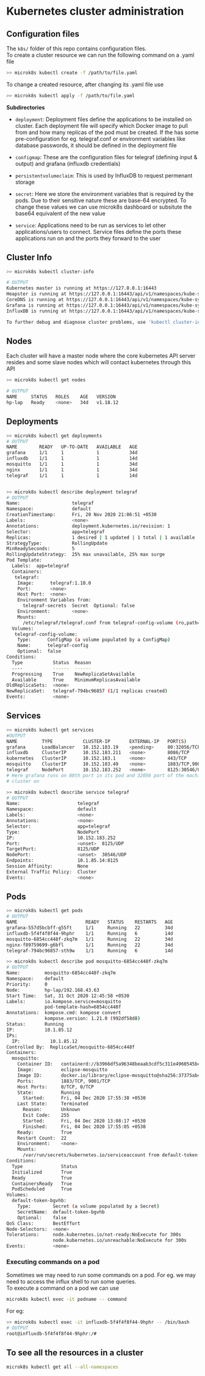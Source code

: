 # Kubernetes cluster administration
## Configuration files
The `k8s/` folder of this repo contains configuration files.  
To create a cluster resource we can run the following command on a .yaml file
```sh
>> microk8s kubectl create -f /path/to/file.yaml
```
To change a created resource, after changing its .yaml file use
```sh
>> microk8s kubectl apply -f /path/to/file.yaml
```

**Subdirectories**
* `deployment`: Deployment files define the applications to be installed on cluster. Each deployment file will specify which Docker image to pull from and how many replicas of the pod must be created. If the has some pre-configuration for eg. telegraf.conf or environment variables like database passwords, it should be defined in the deployment file

* `configmap`: These are the configuration files for telegraf (defining input & output) and grafana (influxdb credentials)

* `persistentvolumeclaim`: This is used by InfluxDB to request permenant storage

* `secret`: Here we store the environment variables that is required by the pods. Due to their sensitive nature these are base-64 encrypted. To change these values we can use microk8s dashboard or subsitute the base64 equivalent of the new value

* `service`: Applications need to be run as services to let other applications/users to connect. Service files define the ports these applications run on and the ports they forward to the user

## Cluster Info
```sh
>> microk8s kubectl cluster-info

# OUTPUT
Kubernetes master is running at https://127.0.0.1:16443
Heapster is running at https://127.0.0.1:16443/api/v1/namespaces/kube-system/services/heapster/proxy
CoreDNS is running at https://127.0.0.1:16443/api/v1/namespaces/kube-system/services/kube-dns:dns/proxy
Grafana is running at https://127.0.0.1:16443/api/v1/namespaces/kube-system/services/monitoring-grafana/proxy
InfluxDB is running at https://127.0.0.1:16443/api/v1/namespaces/kube-system/services/monitoring-influxdb:http/proxy

To further debug and diagnose cluster problems, use 'kubectl cluster-info dump'.
```

## Nodes
Each cluster will have a master node where the core kubernetes API server resides and some slave
nodes which will contact kubernetes through this API
```sh
>> microk8s kubectl get nodes

# OUTPUT
NAME     STATUS   ROLES    AGE   VERSION
hp-lap   Ready    <none>   34d   v1.18.12

```

## Deployments
```sh
>> microk8s kubectl get deployments
# OUTPUT
NAME        READY   UP-TO-DATE   AVAILABLE   AGE
grafana     1/1     1            1           34d
influxdb    1/1     1            1           14d
mosquitto   1/1     1            1           34d
nginx       1/1     1            1           34d
telegraf    1/1     1            1           14d


>> microk8s kubectl describe deployment telegraf
# OUTPUT
Name:                   telegraf
Namespace:              default
CreationTimestamp:      Fri, 20 Nov 2020 21:06:51 +0530
Labels:                 <none>
Annotations:            deployment.kubernetes.io/revision: 1
Selector:               app=telegraf
Replicas:               1 desired | 1 updated | 1 total | 1 available | 0 unavailable
StrategyType:           RollingUpdate
MinReadySeconds:        5
RollingUpdateStrategy:  25% max unavailable, 25% max surge
Pod Template:
  Labels:  app=telegraf
  Containers:
   telegraf:
    Image:      telegraf:1.10.0
    Port:       <none>
    Host Port:  <none>
    Environment Variables from:
      telegraf-secrets  Secret  Optional: false
    Environment:        <none>
    Mounts:
      /etc/telegraf/telegraf.conf from telegraf-config-volume (ro,path="telegraf.conf")
  Volumes:
   telegraf-config-volume:
    Type:      ConfigMap (a volume populated by a ConfigMap)
    Name:      telegraf-config
    Optional:  false
Conditions:
  Type           Status  Reason
  ----           ------  ------
  Progressing    True    NewReplicaSetAvailable
  Available      True    MinimumReplicasAvailable
OldReplicaSets:  <none>
NewReplicaSet:   telegraf-794bc96857 (1/1 replicas created)
Events:          <none>
```

## Services
```sh
>> microk8s kubectl get services
#OUTPUT
NAME         TYPE           CLUSTER-IP       EXTERNAL-IP   PORT(S)             AGE
grafana      LoadBalancer   10.152.183.19    <pending>     80:32056/TCP        34d
influxdb     ClusterIP      10.152.183.211   <none>        8086/TCP            34d
kubernetes   ClusterIP      10.152.183.1     <none>        443/TCP             34d
mosquitto    ClusterIP      10.152.183.49    <none>        1883/TCP,9001/TCP   34d
telegraf     NodePort       10.152.183.252   <none>        8125:30546/UDP      34d
# Here grafana runs on 80th port in its pod and 32056 port of the machine that we run the
# cluster on

>> microk8s kubectl describe service telegraf
# OUTPUT
Name:                     telegraf
Namespace:                default
Labels:                   <none>
Annotations:              <none>
Selector:                 app=telegraf
Type:                     NodePort
IP:                       10.152.183.252
Port:                     <unset>  8125/UDP
TargetPort:               8125/UDP
NodePort:                 <unset>  30546/UDP
Endpoints:                10.1.85.14:8125
Session Affinity:         None
External Traffic Policy:  Cluster
Events:                   <none>

```

## Pods
```sh
>> microk8s kubectl get pods
# OUTPUT
NAME                         READY   STATUS    RESTARTS   AGE
grafana-557d5bcbff-g55ft     1/1     Running   22         34d
influxdb-5f4f4f8f44-9hphr    1/1     Running   6          14d
mosquitto-6854cc448f-zkq7m   1/1     Running   22         34d
nginx-f89759699-g6bfl        1/1     Running   22         34d
telegraf-794bc96857-sth9w    1/1     Running   6          14d

>> microk8s kubectl describe pod mosquitto-6854cc448f-zkq7m
# OUTPUT
Name:         mosquitto-6854cc448f-zkq7m
Namespace:    default
Priority:     0
Node:         hp-lap/192.168.43.63
Start Time:   Sat, 31 Oct 2020 12:45:58 +0530
Labels:       io.kompose.service=mosquitto
              pod-template-hash=6854cc448f
Annotations:  kompose.cmd: kompose convert
              kompose.version: 1.21.0 (992df58d8)
Status:       Running
IP:           10.1.85.12
IPs:
  IP:           10.1.85.12
Controlled By:  ReplicaSet/mosquitto-6854cc448f
Containers:
  mosquitto:
    Container ID:   containerd://b3966df5a96348beaab3cdf5c311e4960545bc207453beeb5659cab773b42be9
    Image:          eclipse-mosquitto
    Image ID:       docker.io/library/eclipse-mosquitto@sha256:37375ab459a27275a3af26570b4d9146ea8ee1b94246656a34f509d6f147c301
    Ports:          1883/TCP, 9001/TCP
    Host Ports:     0/TCP, 0/TCP
    State:          Running
      Started:      Fri, 04 Dec 2020 17:55:38 +0530
    Last State:     Terminated
      Reason:       Unknown
      Exit Code:    255
      Started:      Fri, 04 Dec 2020 13:08:17 +0530
      Finished:     Fri, 04 Dec 2020 17:55:05 +0530
    Ready:          True
    Restart Count:  22
    Environment:    <none>
    Mounts:
      /var/run/secrets/kubernetes.io/serviceaccount from default-token-bgvhb (ro)
Conditions:
  Type              Status
  Initialized       True 
  Ready             True 
  ContainersReady   True 
  PodScheduled      True 
Volumes:
  default-token-bgvhb:
    Type:        Secret (a volume populated by a Secret)
    SecretName:  default-token-bgvhb
    Optional:    false
QoS Class:       BestEffort
Node-Selectors:  <none>
Tolerations:     node.kubernetes.io/not-ready:NoExecute for 300s
                 node.kubernetes.io/unreachable:NoExecute for 300s
Events:          <none>
```

### Executing commands on a pod
Sometimes we may need to run some commands on a pod. For eg. we may need to access the influx shell
to run some queries.  
To execute a command on a pod we can use
```sh
microk8s kubectl exec -it podname -- command
```
For eg:
```sh
>> microk8s kubectl exec -it influxdb-5f4f4f8f44-9hphr -- /bin/bash
# OUTPUT
root@influxdb-5f4f4f8f44-9hphr:/# 
```

## To see all the resources in a cluster
```sh
microk8s kubectl get all --all-namespaces
```